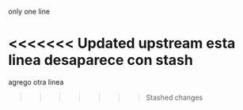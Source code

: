 only one line

<<<<<<< Updated upstream
esta linea desaparece con stash
=======
agrego otra linea
>>>>>>> Stashed changes
